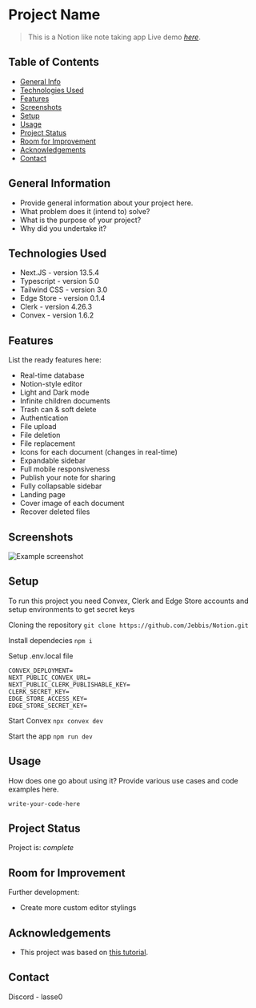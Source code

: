 # Project Name
> This is a Notion like note taking app
> Live demo [_here_]([https://noteapp-jebbis.vercel.app/]). <!-- If you have the project hosted somewhere, include the link here. -->

## Table of Contents
* [General Info](#general-information)
* [Technologies Used](#technologies-used)
* [Features](#features)
* [Screenshots](#screenshots)
* [Setup](#setup)
* [Usage](#usage)
* [Project Status](#project-status)
* [Room for Improvement](#room-for-improvement)
* [Acknowledgements](#acknowledgements)
* [Contact](#contact)
<!-- * [License](#license) -->


## General Information
- Provide general information about your project here.
- What problem does it (intend to) solve?
- What is the purpose of your project?
- Why did you undertake it?
<!-- You don't have to answer all the questions - just the ones relevant to your project. -->


## Technologies Used
- Next.JS - version 13.5.4
- Typescript - version 5.0
- Tailwind CSS - version 3.0
- Edge Store - version 0.1.4
- Clerk - version 4.26.3
- Convex - version 1.6.2


## Features
List the ready features here:
- Real-time database
- Notion-style editor
- Light and Dark mode 
- Infinite children documents
- Trash can & soft delete
- Authentication
- File upload
- File deletion
- File replacement 
- Icons for each document (changes in real-time)
- Expandable sidebar
- Full mobile responsiveness
- Publish your note for sharing
- Fully collapsable sidebar
- Landing page
- Cover image of each document
- Recover deleted files


## Screenshots
![Example screenshot](./img/screenshot.png)
<!-- add img folder to root where readme file is located  -->


## Setup
To run this project you need Convex, Clerk and Edge Store accounts and setup environments to get secret keys

Cloning the repository `git clone https://github.com/Jebbis/Notion.git`

Install dependecies `npm i`

Setup .env.local file 
```
CONVEX_DEPLOYMENT=
NEXT_PUBLIC_CONVEX_URL=
NEXT_PUBLIC_CLERK_PUBLISHABLE_KEY=
CLERK_SECRET_KEY=
EDGE_STORE_ACCESS_KEY=
EDGE_STORE_SECRET_KEY=
```

Start Convex `npx convex dev`

Start the app `npm run dev`


## Usage
How does one go about using it?
Provide various use cases and code examples here.

`write-your-code-here`


## Project Status
Project is:  _complete_


## Room for Improvement

Further development:
- Create more custom editor stylings


## Acknowledgements
- This project was based on [this tutorial](https://www.youtube.com/watch?v=0OaDyjB9Ib8).
  

## Contact
Discord - lasse0


<!-- Optional -->
<!-- ## License -->
<!-- This project is open source and available under the [... License](). -->

<!-- You don't have to include all sections - just the one's relevant to your project -->
